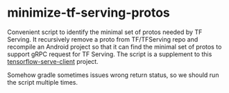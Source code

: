 # minimize-tf-serving-protos
Convenient script to identify the minimal set of protos needed by TF Serving. It recursively remove a proto from TF/TFServing repo and recompile an Android project so that it can find the minimal set of protos to support gRPC request for TF Serving. The script is a supplement to this [tensorflow-serve-client](https://github.com/junwan01/tensorflow-serve-client) project.

Somehow gradle sometimes issues wrong return status, so we should run the script multiple times. 
